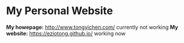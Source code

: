 # My Personal Website

**My howepage:** 
http://www.tongyichen.com/
currently not working
**My website:** 
https://eziotong.github.io/
working now

